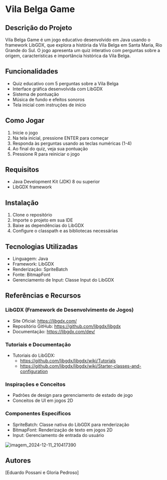 # Vila Belga Game

## Descrição do Projeto

Vila Belga Game é um jogo educativo desenvolvido em Java usando o framework LibGDX, que explora a história da Vila Belga em Santa Maria, Rio Grande do Sul. O jogo apresenta um quiz interativo com perguntas sobre a origem, características e importância histórica da Vila Belga.

## Funcionalidades

- Quiz educativo com 5 perguntas sobre a Vila Belga
- Interface gráfica desenvolvida com LibGDX
- Sistema de pontuação
- Música de fundo e efeitos sonoros
- Tela inicial com instruções de início

## Como Jogar

1. Inicie o jogo
2. Na tela inicial, pressione ENTER para começar
3. Responda às perguntas usando as teclas numéricas (1-4)
4. Ao final do quiz, veja sua pontuação
5. Pressione R para reiniciar o jogo

## Requisitos

- Java Development Kit (JDK) 8 ou superior
- LibGDX framework

## Instalação

1. Clone o repositório
2. Importe o projeto em sua IDE
3. Baixe as dependências do LibGDX
4. Configure o classpath e as bibliotecas necessárias

## Tecnologias Utilizadas

- Linguagem: Java
- Framework: LibGDX
- Renderização: SpriteBatch
- Fonte: BitmapFont
- Gerenciamento de Input: Classe Input do LibGDX

## Referências e Recursos

### LibGDX (Framework de Desenvolvimento de Jogos)
- Site Oficial: https://libgdx.com/
- Repositório GitHub: https://github.com/libgdx/libgdx
- Documentação: https://libgdx.com/dev/

### Tutoriais e Documentação
- Tutoriais do LibGDX: 
  - https://github.com/libgdx/libgdx/wiki/Tutorials
  - https://github.com/libgdx/libgdx/wiki/Starter-classes-and-configuration

### Inspirações e Conceitos
- Padrões de design para gerenciamento de estado de jogo
- Conceitos de UI em jogos 2D

### Componentes Específicos
- SpriteBatch: Classe nativa do LibGDX para renderização
- BitmapFont: Renderização de texto em jogos 2D
- Input: Gerenciamento de entrada do usuário

![imagem_2024-12-11_210417390](https://github.com/user-attachments/assets/fcbcd7e8-c627-4a5a-94aa-ada46709c9f0)

## Autores

[Eduardo Possani e Gloria Pedroso]
